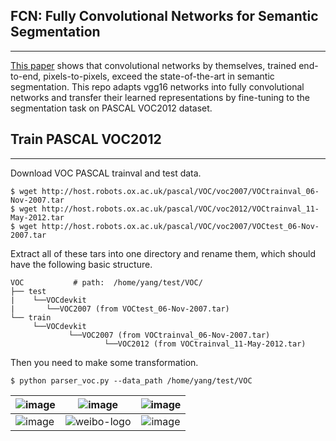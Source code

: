 ## FCN: Fully Convolutional Networks for Semantic Segmentation
--------------------
 [This paper](https://arxiv.org/abs/1411.4038) shows that convolutional networks by themselves, trained end-to-end, pixels-to-pixels, exceed the state-of-the-art in semantic segmentation. This repo adapts vgg16 networks into fully convolutional networks and transfer their learned representations by fine-tuning to the segmentation task on PASCAL VOC2012 dataset. 

## Train PASCAL VOC2012
--------------------
Download VOC PASCAL trainval and test data. 
```bashrc
$ wget http://host.robots.ox.ac.uk/pascal/VOC/voc2007/VOCtrainval_06-Nov-2007.tar
$ wget http://host.robots.ox.ac.uk/pascal/VOC/voc2012/VOCtrainval_11-May-2012.tar
$ wget http://host.robots.ox.ac.uk/pascal/VOC/voc2007/VOCtest_06-Nov-2007.tar
```
Extract all of these tars into one directory and rename them, which should have the following basic structure.
```bashrc
VOC           # path:  /home/yang/test/VOC/
├── test
|    └──VOCdevkit
|       └──VOC2007 (from VOCtest_06-Nov-2007.tar)
└── train
     └──VOCdevkit
             └──VOC2007 (from VOCtrainval_06-Nov-2007.tar)
                     └──VOC2012 (from VOCtrainval_11-May-2012.tar)
```
Then you need to make some transformation.
```bashrc
$ python parser_voc.py --data_path /home/yang/test/VOC
```

|![image](https://user-images.githubusercontent.com/30433053/66732790-d4d56680-ee8f-11e9-9120-07b0e8aa53d4.jpg)|![image](https://user-images.githubusercontent.com/30433053/66732791-d69f2a00-ee8f-11e9-9c5d-16cc84bc7e9e.jpg)|![image](https://user-images.githubusercontent.com/30433053/66732795-da32b100-ee8f-11e9-9d85-f0ddba7a3ab1.jpg)|
|---|---|:---:|
|![image](https://user-images.githubusercontent.com/30433053/66732799-dd2da180-ee8f-11e9-9025-3a3e0e94a20b.jpg)|![weibo-logo](https://github.com/YunYang1994/SphereFace/blob/master/image/original_softmax.png)|![image](https://user-images.githubusercontent.com/30433053/66732795-da32b100-ee8f-11e9-9d85-f0ddba7a3ab1.jpg)|

